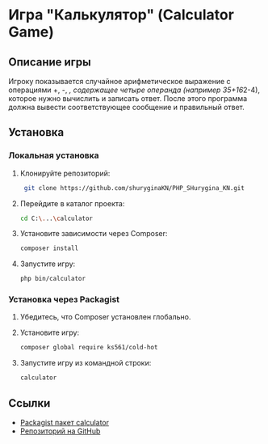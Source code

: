 # Игра "Калькулятор" (Calculator Game)


## Описание игры

Игроку показывается случайное арифметическое выражение с операциями +, -, *, содержащее четыре операнда (например 35+16*2-4), которое нужно вычислить и записать ответ. После этого программа должна вывести соответствующее сообщение и правильный ответ.

## Установка

### Локальная установка
1. Клонируйте репозиторий:
   ```bash
    git clone https://github.com/shuryginaKN/PHP_SHurygina_KN.git
    ```

2. Перейдите в каталог проекта:
   ```bash
   cd C:\...\calculator
   ```

3. Установите зависимости через Composer:
    ```bash
    composer install
    ```

4. Запустите игру:
    ```bash
    php bin/calculator
    ```


### Установка через Packagist
1. Убедитесь, что Composer установлен глобально.
2. Установите игру:
    ```bash
    composer global require ks561/cold-hot
    ```

3. Запустите игру из командной строки:
    ```bash
   calculator
   ```

## Ссылки
- [Packagist пакет calculator](https://packagist.org/packages/ks561/calculator)
- [Репозиторий на GitHub](https://github.com/shuryginaKN/calculator)